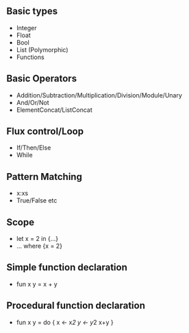 Basic types
-----------

- Integer
- Float
- Bool
- List (Polymorphic)
- Functions

Basic Operators
---------------

- Addition/Subtraction/Multiplication/Division/Module/Unary
- And/Or/Not
- ElementConcat/ListConcat

Flux control/Loop
-----------------

- If/Then/Else
- While

Pattern Matching
----------------

- x:xs
- True/False etc

Scope
-----

- let x = 2 in {...}
- ... where {x = 2}

Simple function declaration
---------------------------

- fun x y = x + y

Procedural function declaration
-------------------------------

- fun x y = do {
    x <- x*2
    y <- y*2
    x+y
  }




